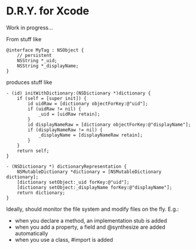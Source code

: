 D.R.Y. for Xcode
================

Work in progress…

From stuff like

    @interface MyTag : NSObject {
    	// persistent
    	NSString *_uid;
    	NSString *_displayName;
    }

produces stuff like

    - (id) initWithDictionary:(NSDictionary *)dictionary {
        if (self = [super init]) {
            id uidRaw = [dictionary objectForKey:@"uid"];
            if (uidRaw != nil) {
                _uid = [uidRaw retain];
            }
            id displayNameRaw = [dictionary objectForKey:@"displayName"];
            if (displayNameRaw != nil) {
                _displayName = [displayNameRaw retain];
            }
        }
        return self;
    }

    - (NSDictionary *) dictionaryRepresentation {
        NSMutableDictionary *dictionary = [NSMutableDictionary dictionary];
        [dictionary setObject:_uid forKey:@"uid"];
        [dictionary setObject:_displayName forKey:@"displayName"];
        return dictionary;
    }

Ideally, should monitor the file system and modify files on the fly. E.g.:

* when you declare a method, an implementation stub is added
* when you add a property, a field and @synthesize are added automatically
* when you use a class, #import is added
